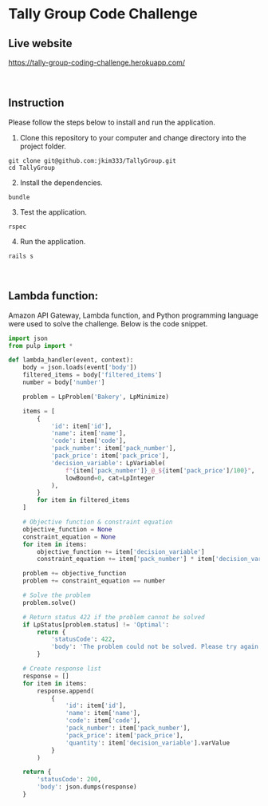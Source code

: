 # Tally Group Code Challenge

## Live website

https://tally-group-coding-challenge.herokuapp.com/

<br/>

## Instruction

Please follow the steps below to install and run the application.

1. Clone this repository to your computer and change directory into the project folder.

```
git clone git@github.com:jkim333/TallyGroup.git
cd TallyGroup
```

2. Install the dependencies.

```
bundle
```

3. Test the application.

```
rspec
```

4. Run the application.

```
rails s
```

<br/>

## Lambda function:

Amazon API Gateway, Lambda function, and Python programming language were used to solve the challenge. Below is the code snippet.

```py
import json
from pulp import *

def lambda_handler(event, context):
    body = json.loads(event['body'])
    filtered_items = body['filtered_items']
    number = body['number']

    problem = LpProblem('Bakery', LpMinimize)

    items = [
        {
            'id': item['id'],
            'name': item['name'],
            'code': item['code'],
            'pack_number': item['pack_number'],
            'pack_price': item['pack_price'],
            'decision_variable': LpVariable(
                f"{item['pack_number']}_@_${item['pack_price']/100}",
                lowBound=0, cat=LpInteger
            ),
        }
        for item in filtered_items
    ]

    # Objective function & constraint equation
    objective_function = None
    constraint_equation = None
    for item in items:
        objective_function += item['decision_variable']
        constraint_equation += item['pack_number'] * item['decision_variable']

    problem += objective_function
    problem += constraint_equation == number

    # Solve the problem
    problem.solve()

    # Return status 422 if the problem cannot be solved
    if LpStatus[problem.status] != 'Optimal':
        return {
            'statusCode': 422,
            'body': 'The problem could not be solved. Please try again with different input.'
        }

    # Create response list
    response = []
    for item in items:
        response.append(
            {
                'id': item['id'],
                'name': item['name'],
                'code': item['code'],
                'pack_number': item['pack_number'],
                'pack_price': item['pack_price'],
                'quantity': item['decision_variable'].varValue
            }
        )

    return {
        'statusCode': 200,
        'body': json.dumps(response)
    }
```
